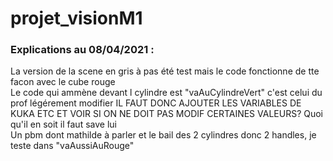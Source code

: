 # projet_visionM1

### Explications au 08/04/2021 :
La version de la scene en gris à pas été test mais le code fonctionne de tte facon avec le cube rouge  
Le code qui ammène devant l cylindre est "vaAuCylindreVert" c'est celui du prof légérement modifier IL FAUT DONC AJOUTER LES VARIABLES DE KUKA ETC ET VOIR SI ON NE DOIT PAS MODIF CERTAINES VALEURS? Quoi qu'il en soit il faut save lui  
Un pbm dont mathilde à parler et le bail des 2 cylindres donc 2 handles, je teste dans "vaAussiAuRouge"
